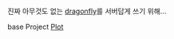 #

진짜 아무것도 없는 [dragonfly](https://github.com/df-mc/dragonfly)를 서버답게 쓰기 위해...

base Project [Plot](https://github.com/minyee2913/dragonfly-baseSystem)